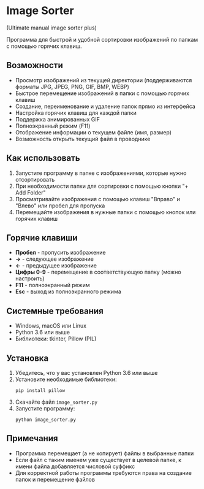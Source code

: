 # Image Sorter
(Ultimate manual image sorter plus)

Программа для быстрой и удобной сортировки изображений по папкам с помощью горячих клавиш.

## Возможности

- Просмотр изображений из текущей директории (поддерживаются форматы JPG, JPEG, PNG, GIF, BMP, WEBP)
- Быстрое перемещение изображений в папки с помощью горячих клавиш
- Создание, переименование и удаление папок прямо из интерфейса
- Настройка горячих клавиш для каждой папки
- Поддержка анимированных GIF
- Полноэкранный режим (F11)
- Отображение информации о текущем файле (имя, размер)
- Возможность открыть текущий файл в проводнике

## Как использовать

1. Запустите программу в папке с изображениями, которые нужно отсортировать
2. При необходимости папки для сортировки с помощью кнопки "+ Add Folder"
3. Просматривайте изображения с помощью клавиш "Вправо" и "Влево" или пробел для пропуска
4. Перемещайте изображения в нужные папки с помощью кнопок или горячих клавиш

## Горячие клавиши

- **Пробел** - пропусить изображение
- **→** - следующее изображение
- **←** - предыдущее изображение
- **Цифры 0-9** - перемещение в соответствующую папку (можно настроить)
- **F11** - полноэкранный режим
- **Esc** - выход из полноэкранного режима

## Системные требования

- Windows, macOS или Linux
- Python 3.6 или выше
- Библиотеки: tkinter, Pillow (PIL)

## Установка

1. Убедитесь, что у вас установлен Python 3.6 или выше
2. Установите необходимые библиотеки:
   ```
   pip install pillow
   ```
3. Скачайте файл `image_sorter.py`
4. Запустите программу:
   ```
   python image_sorter.py
   ```

## Примечания

- Программа перемещает (а не копирует) файлы в выбранные папки
- Если файл с таким именем уже существует в целевой папке, к имени файла добавляется числовой суффикс
- Для корректной работы программы требуются права на создание папок и перемещение файлов 
